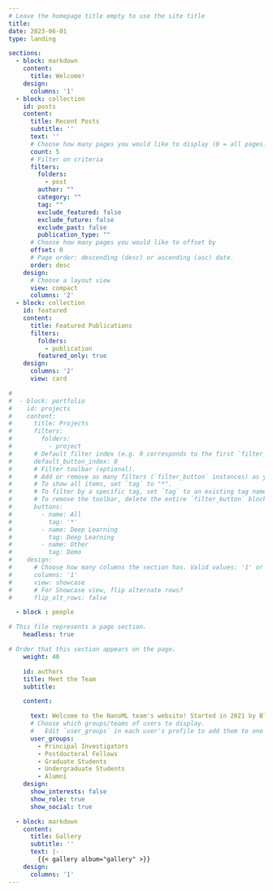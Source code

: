 ```yaml
---
# Leave the homepage title empty to use the site title
title:
date: 2023-06-01
type: landing

sections:
  - block: markdown 
    content: 
      title: Welcome!
    design:
      columns: '1'
  - block: collection
    id: posts
    content:
      title: Recent Posts
      subtitle: ''
      text: ''
      # Choose how many pages you would like to display (0 = all pages)
      count: 5
      # Filter on criteria
      filters:
        folders:
          - post
        author: ""
        category: ""
        tag: ""
        exclude_featured: false
        exclude_future: false
        exclude_past: false
        publication_type: ""
      # Choose how many pages you would like to offset by
      offset: 0
      # Page order: descending (desc) or ascending (asc) date.
      order: desc
    design:
      # Choose a layout view
      view: compact
      columns: '2'
  - block: collection
    id: featured
    content:
      title: Featured Publications
      filters:
        folders:
          - publication
        featured_only: true
    design:
      columns: '2'
      view: card

#
#  - block: portfolio
#    id: projects
#    content:
#      title: Projects
#      filters:
#        folders:
#          - project
#      # Default filter index (e.g. 0 corresponds to the first `filter_button` instance below).
#      default_button_index: 0
#      # Filter toolbar (optional).
#      # Add or remove as many filters (`filter_button` instances) as you like.
#      # To show all items, set `tag` to "*".
#      # To filter by a specific tag, set `tag` to an existing tag name.
#      # To remove the toolbar, delete the entire `filter_button` block.
#      buttons:
#        - name: All
#          tag: '*'
#        - name: Deep Learning
#          tag: Deep Learning
#        - name: Other
#          tag: Demo
#    design:
#      # Choose how many columns the section has. Valid values: '1' or '2'.
#      columns: '1'
#      view: showcase
#      # For Showcase view, flip alternate rows?
#      flip_alt_rows: false

  - block : people

# This file represents a page section.
    headless: true

# Order that this section appears on the page.
    weight: 40

    id: authors
    title: Meet the Team
    subtitle:

    content:

      text: Welcome to the NanoML team's website! Started in 2021 by Blake Wilson under the supervision of our PI's, we are a team of researchers at Purdue University and Oak Ridge National Lab working on the intersection of quantum computing, nanophotonics, and machine learning. Our team develops high quality machine learning code and we hope it is useful for your projects! We focus on speeding up the characterization of materials in laboratory settings, generation of unique nanophotonic and quantum devices, and fast algorithms written in Python. We take a first principles approach to develop new perspectives at the intersection of physics, computer science, and machine learning. 
      # Choose which groups/teams of users to display.
      #   Edit `user_groups` in each user's profile to add them to one or more of these groups.
      user_groups:
        - Principal Investigators
        - Postdoctoral Fellows
        - Graduate Students
        - Undergraduate Students
        - Alumni
    design:
      show_interests: false
      show_role: true
      show_social: true

  - block: markdown
    content:
      title: Gallery
      subtitle: ''
      text: |-
        {{< gallery album="gallery" >}}
    design:
      columns: '1'
---
```

